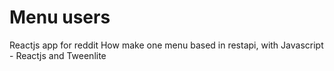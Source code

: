 # Menu users
Reactjs app for reddit
How make one menu based in restapi, with Javascript - Reactjs and Tweenlite
